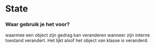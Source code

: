 # State


### Waar gebruik je het voor?

waarmee een object zijn gedrag kan veranderen wanneer zijn interne toestand verandert.
Het lijkt alsof het object van klasse is veranderd.